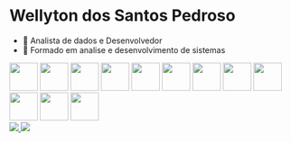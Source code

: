 # Wellyton dos Santos Pedroso

- 👜 Analista de dados e Desenvolvedor
- 📖 Formado em analise e desenvolvimento de sistemas
  
<div>
<img src="https://cdn.jsdelivr.net/gh/devicons/devicon@latest/icons/azuresqldatabase/azuresqldatabase-original.svg" style="height: 50px;"/>
<img src="https://cdn.jsdelivr.net/gh/devicons/devicon@latest/icons/oracle/oracle-original.svg" style="height: 50px;"/>
<img src="https://cdn.jsdelivr.net/gh/devicons/devicon@latest/icons/postgresql/postgresql-original.svg" style="height: 50px;"/>
<img src="https://cdn.jsdelivr.net/gh/devicons/devicon@latest/icons/mongodb/mongodb-original-wordmark.svg" style="height: 50px;"/>
<img src="https://cdn.jsdelivr.net/gh/devicons/devicon@latest/icons/python/python-original-wordmark.svg" style="height: 50px;"/>
<img src="https://cdn.jsdelivr.net/gh/devicons/devicon@latest/icons/pandas/pandas-original-wordmark.svg" style="height: 50px;"/>
<img src="https://cdn.jsdelivr.net/gh/devicons/devicon@latest/icons/numpy/numpy-original-wordmark.svg" style="height: 50px;"/>
<img src="https://cdn.jsdelivr.net/gh/devicons/devicon@latest/icons/docker/docker-original.svg" style="height: 50px;"/>
<img src="https://cdn.jsdelivr.net/gh/devicons/devicon@latest/icons/git/git-original.svg" style="height: 50px;"/>
<img src="https://cdn.jsdelivr.net/gh/devicons/devicon@latest/icons/github/github-original.svg" style="height: 50px;"/>
<img src="https://img.icons8.com/color/48/microsoft-excel-2019.png" style="height: 50px;"/>
<img src="https://img.icons8.com/color/48/power-bi.png" style="height: 50px;"/>
</div>



<div>
<a href="https://wa.me/5541988548283" target="_blank">
    <img src="https://img.shields.io/badge/WhatsApp-25D366?style=for-the-badge&logo=whatsapp&logoColor=white">
</a>
<a href="https://www.linkedin.com/in/wellyton-pedroso" target="_blank">
    <img src="https://img.shields.io/badge/-LinkedIn-%230077B5?style=for-the-badge&logo=linkedin&logoColor=white">
</a>
</div>
